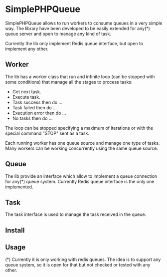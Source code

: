 SimplePHPQueue
==============

SimplePHPQueue allows to run workers to consume queues in a very simple way. The
library have been developed to be easily extended for any(*) queue server and
open to manage any kind of task.

Currently the lib only implement Redis queue interface, but open to implement any
other.

Worker
------

The lib has a worker class that run and infinite loop (can be stopped with some
conditions) that manage all the stages to process tasks:

   - Get next task.
   - Execute task.
   - Task success then do ...
   - Task failed then do ...
   - Execution error then do ...
   - No tasks then do ...

The loop can be stopped specifying a maximum of iterations or with the special
command "STOP" sent as a task.

Each running worker has one queue source and manage one type of tasks. Many workers
can be working concurrently using the same queue source.

Queue
-----

The lib provide an interface which allow to implement a queue connection for
any(*) queue system. Currently Redis queue interface is the only one implemented.

Task
----

The task interface is used to manage the task received in the queue.

Install
-------

Usage
-----



(*) Currently it is only working with redis queues. The idea is to support any queue
system, so it is open for that but not checked or tested with any other.
